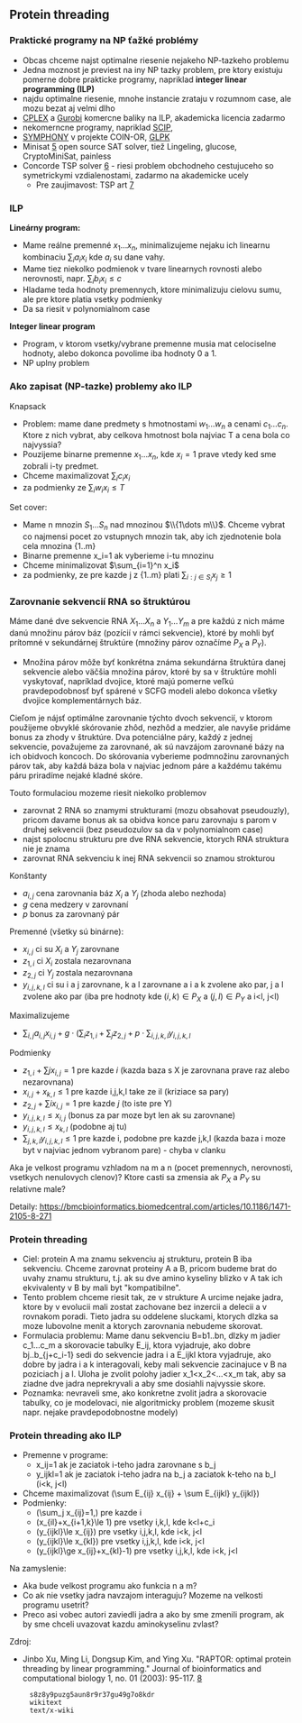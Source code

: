 ## Protein threading

### Praktické programy na NP ťažké problémy

  - Obcas chceme najst optimalne riesenie nejakeho NP-tazkeho problemu
  - Jedna moznost je previest na iny NP tazky problem, pre ktory
    existuju pomerne dobre prakticke programy, napriklad **integer
    linear programming (ILP)**
  - najdu optimalne riesenie, mnohe instancie zrataju v rozumnom case,
    ale mozu bezat aj velmi dlho
  - [CPLEX](http://www-01.ibm.com/software/integration/optimization/cplex-optimizer/)
    a [Gurobi](http://www.gurobi.com/html/academic.html) komercne
    baliky na ILP, akademicka licencia zadarmo
  - nekomerncne programy, napriklad [SCIP](http://scip.zib.de/), 
  - [SYMPHONY](https://projects.coin-or.org/SYMPHONY) v projekte COIN-OR,
    [GLPK](https://www.gnu.org/software/glpk/)    
  - Minisat [5](http://minisat.se/) open source SAT solver, tiež
    Lingeling, glucose, CryptoMiniSat, painless
  - Concorde TSP solver [6](http://www.tsp.gatech.edu/concorde.html) -
    riesi problem obchodneho cestujuceho so symetrickymi vzdialenostami,
    zadarmo na akademicke ucely
      - Pre zaujimavost: TSP art
        [7](http://www.oberlin.edu/math/faculty/bosch/tspart-page.html)

### ILP

**Lineárny program:**

  - Mame reálne premenné $x_1\dots x_n$, minimalizujeme nejaku ich linearnu
    kombinaciu $\sum_i a_i x_i$ kde $a_i$ su dane vahy.
  - Mame tiez niekolko podmienok v tvare linearnych rovnosti alebo
    nerovnosti, napr. $\sum_i b_i x_i \le c$
  - Hladame teda hodnoty premennych, ktore minimalizuju cielovu sumu,
    ale pre ktore platia vsetky podmienky
  - Da sa riesit v polynomialnom case

**Integer linear program**

  - Program, v ktorom vsetky/vybrane premenne musia mat celociselne
    hodnoty, alebo dokonca povolime iba hodnoty 0 a 1.
  - NP uplny problem

### Ako zapisat (NP-tazke) problemy ako ILP

Knapsack

  - Problem: mame dane predmety s hmotnostami $w_1\dots w_n$ a cenami
    $c_1\dots c_n$. Ktore z nich vybrat, aby celkova hmotnost bola najviac T
    a cena bola co najvyssia?
  - Pouzijeme binarne premenne $x_1\dots x_n$, kde $x_i = 1$ prave vtedy ked
    sme zobrali i-ty predmet.
  - Chceme maximalizovat $\sum_i c_i x_i$
  - za podmienky ze $\sum_i w_i x_i \le T$

Set cover:

  - Mame n mnozin $S_1\dots S_n$ nad mnozinou $\\{1\dots m\\}$. Chceme vybrat co
    najmensi pocet zo vstupnych mnozin tak, aby ich zjednotenie bola
    cela mnozina {1..m}
  - Binarne premenne x\_i=1 ak vyberieme i-tu mnozinu
  - Chceme minimalizovat $\sum_{i=1}^n x_i$
  - za podmienky, ze pre kazde j z {1..m} plati
    $\sum_{i:j\in S_i} x_j \ge 1$

### Zarovnanie sekvencií RNA so štruktúrou

Máme dané dve sekvencie RNA $X_1\dots X_n$ a $Y_1\dots Y_m$
a pre každú z nich máme danú množinu párov
báz (pozícií v rámci sekvencie), ktoré by mohli byť prítomné v
sekundárnej štruktúre (množiny párov označíme $P_X$ a $P_Y$).

  - Množina párov môže byť konkrétna známa sekundárna štruktúra danej
    sekvencie alebo väčšia množina párov, ktoré by sa v štruktúre mohli
    vyskytovať, napríklad dvojice, ktoré majú pomerne veľkú
    pravdepodobnosť byť spárené v SCFG modeli alebo dokonca všetky
    dvojice komplementárnych báz. 
 
Cieľom je nájsť optimálne zarovnanie týchto dvoch sekvencií, v ktorom
použijeme obvyklé skórovanie zhôd, nezhôd a medzier, ale navyše
pridáme bonus za zhody v štruktúre. Dva potenciálne páry, každý z
jednej sekvencie, považujeme za zarovnané, ak sú navzájom zarovnané
bázy na ich obidvoch koncoch. Do skórovania vyberieme podmnožinu
zarovnaných párov tak, aby každá báza bola v najviac jednom páre a
každému takému páru priradíme nejaké kladné skóre.

Touto formulaciou mozeme riesit niekolko problemov
- zarovnat 2 RNA so znamymi strukturami (mozu obsahovat pseudouzly), pricom davame bonus ak sa obidva konce paru zarovnaju s parom v druhej sekvencii (bez pseudozulov sa da v polynomialnom case)
- najst spolocnu strukturu pre dve RNA sekvencie, ktorych RNA struktura nie je znama
- zarovnat RNA sekvenciu k inej RNA sekvencii so znamou strokturou


Konštanty
- $a_{i,j}$ cena zarovnania báz $X_i$ a $Y_j$ (zhoda alebo nezhoda)
- $g$ cena medzery v zarovnaní
- $p$ bonus za zarovnaný pár

Premenné (všetky sú binárne):
- $x_{i,j}$ ci su $X_i$ a $Y_j$ zarovnane
- $z_{1,i}$ ci $X_i$ zostala nezarovnana
- $z_{2,j}$ ci $Y_j$ zostala nezarovnana
- $y_{i,j,k,l}$ ci su i a j zarovnane, k a l zarovnane a i a k zvolene ako par, j a l zvolene ako par (iba pre hodnoty kde $(i,k)\in P_X$ a $(j,l)\in P_Y$ a i<l, j<l)

Maximalizujeme
- $\sum_{i,j} a_{i,j} x_{i,j} + g\cdot(\sum_i z_{1,i} + \sum_j z_{2,j} + p\cdot \sum_{i,j,k,l} y_{i,j,k,l}$

Podmienky
- $z_{1,i} + \sum j x_{i,j}=1$ pre kazde $i$ (kazda baza s X je zarovnana prave raz alebo nezarovnana)
- $x_{i,j}+x_{k,l}\le 1$ pre kazde i,j,k,l take ze i<k ale j>l (kriziace sa pary)
- $z_{2,j} + \sum i x_{i,j}=1$ pre kazde $j$ (to iste pre Y)
- $y_{i,j,k,l}\le x_{i,j}$ (bonus za par moze byt len ak su zarovnane)
- $y_{i,j,k,l}\le x_{k,l}$ (podobne aj tu)
- $\sum_{j,k,l} y_{i,j,k,l}\le 1$ pre kazde i, podobne pre kazde j,k,l (kazda baza i moze byt v najviac jednom vybranom pare) - chyba v clanku

Aka je velkost programu vzhladom na m a n (pocet premennych, nerovnosti, vsetkych nenulovych clenov)? Ktore casti sa zmensia ak $P_X$ a $P_Y$ su relativne male?



Detaily:
<https://bmcbioinformatics.biomedcentral.com/articles/10.1186/1471-2105-8-271>



### Protein threading

  - Ciel: protein A ma znamu sekvenciu aj strukturu, protein B iba
    sekvenciu. Chceme zarovnat proteiny A a B, pricom budeme brat do
    uvahy znamu strukturu, t.j. ak su dve amino kyseliny blizko v A tak
    ich ekvivalenty v B by mali byt "kompatibilne".
  - Tento problem chceme riesit tak, ze v strukture A urcime nejake
    jadra, ktore by v evolucii mali zostat zachovane bez inzercii a
    delecii a v rovnakom poradi. Tieto jadra su oddelene sluckami,
    ktorych dlzka sa moze lubovolne menit a ktorych zarovnania nebudeme
    skorovat.
  - Formulacia problemu: Mame danu sekvenciu B=b1..bn, dlzky m jadier
    c\_1...c\_m a skorovacie tabulky E\_ij, ktora vyjadruje, ako dobre
    bj..b\_{j+c\_i-1} sedi do sekvencie jadra i a E\_ijkl ktora
    vyjadruje, ako dobre by jadra i a k interagovali, keby mali
    sekvencie zacinajuce v B na poziciach j a l. Uloha je zvolit polohy
    jadier x\_1\<x\_2\<...\<x\_m tak, aby sa ziadne dve jadra
    neprekryvali a aby sme dosiahli najvyssie skore.
  - Poznamka: nevraveli sme, ako konkretne zvolit jadra a skorovacie
    tabulky, co je modelovaci, nie algoritmicky problem (mozeme skusit
    napr. nejake pravdepodobnostne modely)

### Protein threading ako ILP

  - Premenne v programe:
      - x\_ij=1 ak je zaciatok i-teho jadra zarovnane s b\_j
      - y\_ijkl=1 ak je zaciatok i-teho jadra na b\_j a zaciatok k-teho
        na b\_l (i\<k, j\<l)
  - Chceme maximalizovat \(\sum E_{ij} x_{ij} + \sum E_{ijkl} y_{ijkl}\)
  - Podmienky:
      - \(\sum_j x_{ij}=1\,\) pre kazde i
      - \(x_{il}+x_{i+1,k}\le 1\) pre vsetky i,k,l, kde k\<l+c\_i
      - \(y_{ijkl}\le x_{ij}\) pre vsetky i,j,k,l, kde i\<k, j\<l
      - \(y_{ijkl}\le x_{kl}\) pre vsetky i,j,k,l, kde i\<k, j\<l
      - \(y_{ijkl}\ge x_{ij}+x_{kl}-1\) pre vsetky i,j,k,l, kde i\<k,
        j\<l

Na zamyslenie:

  - Aka bude velkost programu ako funkcia n a m?
  - Co ak nie vsetky jadra navzajom interaguju? Mozeme na velkosti
    programu usetrit?
  - Preco asi vobec autori zaviedli jadra a ako by sme zmenili program,
    ak by sme chceli uvazovat kazdu aminokyselinu zvlast?

Zdroj:

  - Jinbo Xu, Ming Li, Dongsup Kim, and Ying Xu. "RAPTOR: optimal
    protein threading by linear programming." Journal of bioinformatics
    and computational biology 1, no. 01 (2003): 95-117.
    [8](http://ttic.uchicago.edu/~jinbo/SelectedPubs/RAPTOR.pdf)


`     `<sha1>`s8z8y9puzg5aun8r9r37gu49g7o8kdr`</sha1>  
`     `<model>`wikitext`</model>  
`     `<format>`text/x-wiki`</format>
